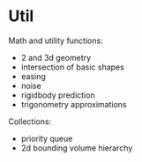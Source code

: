 # Util
Math and utility functions:

- 2 and 3d geometry
- intersection of basic shapes
- easing
- noise
- rigidbody prediction
- trigonometry approximations

Collections:

- priority queue
- 2d bounding volume hierarchy
